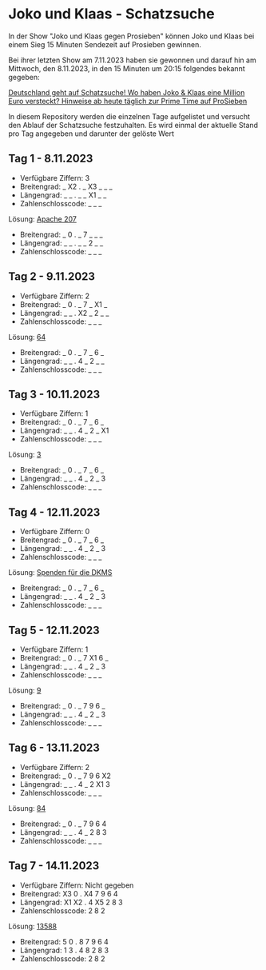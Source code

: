 # Joko und Klaas - Schatzsuche

In der Show "Joko und Klaas gegen Prosieben" können Joko und Klaas bei einem Sieg 15 Minuten Sendezeit auf Prosieben gewinnen.

Bei ihrer letzten Show am 7.11.2023 haben sie gewonnen und darauf hin am Mittwoch, den 8.11.2023, in den 15 Minuten um 20:15 folgendes bekannt gegeben:

[Deutschland geht auf Schatzsuche! Wo haben Joko & Klaas eine Million Euro versteckt? Hinweise ab heute täglich zur Prime Time auf ProSieben](https://www.presseportal.de/pm/25171/5644615)

In diesem Repository werden die einzelnen Tage aufgelistet und versucht den Ablauf der Schatzsuche festzuhalten.
Es wird einmal der aktuelle Stand pro Tag angegeben und darunter der gelöste Wert

## Tag 1 - 8.11.2023
- Verfügbare Ziffern: 3
- Breitengrad: _ X2 . _ X3 _ _ _
- Längengrad: _ _ . _ _ X1 _ _
- Zahlenschlosscode: _ _ _

Lösung: [Apache 207](https://github.com/derLesh/JKSchatzsuche/blob/main/Tag%201/L%C3%B6sung.md)
- Breitengrad: _ 0 . _ 7 _ _ _
- Längengrad: _ _ . _ _ 2 _ _
- Zahlenschlosscode: _ _ _

## Tag 2 - 9.11.2023
- Verfügbare Ziffern: 2
- Breitengrad: _ 0 . _ 7 _ X1 _
- Längengrad: _ _ . X2 _ 2 _ _
- Zahlenschlosscode: _ _ _

Lösung: [64](https://github.com/derLesh/JKSchatzsuche/blob/main/Tag%202/L%C3%B6sung.md)
- Breitengrad: _ 0 . _ 7 _ 6 _
- Längengrad: _ _ . 4 _ 2 _ _
- Zahlenschlosscode: _ _ _

## Tag 3 - 10.11.2023
- Verfügbare Ziffern: 1
- Breitengrad: _ 0 . _ 7 _ 6 _
- Längengrad: _ _ . 4 _ 2 _ X1
- Zahlenschlosscode: _ _ _

Lösung: [3](https://github.com/derLesh/JKSchatzsuche/blob/main/Tag%203/L%C3%B6sung.md)
- Breitengrad: _ 0 . _ 7 _ 6 _
- Längengrad: _ _ . 4 _ 2 _ 3
- Zahlenschlosscode: _ _ _

## Tag 4 - 12.11.2023
- Verfügbare Ziffern: 0
- Breitengrad: _ 0 . _ 7 _ 6 _
- Längengrad: _ _ . 4 _ 2 _ 3
- Zahlenschlosscode: _ _ _

Lösung: [Spenden für die DKMS](https://github.com/derLesh/JKSchatzsuche/blob/main/Tag%204/L%C3%B6sung.md)
- Breitengrad: _ 0 . _ 7 _ 6 _
- Längengrad: _ _ . 4 _ 2 _ 3
- Zahlenschlosscode: _ _ _

## Tag 5 - 12.11.2023
- Verfügbare Ziffern: 1
- Breitengrad: _ 0 . _ 7 X1 6 _
- Längengrad: _ _ . 4 _ 2 _ 3
- Zahlenschlosscode: _ _ _

Lösung: [9](https://github.com/derLesh/JKSchatzsuche/blob/main/Tag%205/L%C3%B6sung.md)
- Breitengrad: _ 0 . _ 7 9 6 _
- Längengrad: _ _ . 4 _ 2 _ 3
- Zahlenschlosscode: _ _ _

## Tag 6 - 13.11.2023
- Verfügbare Ziffern: 2
- Breitengrad: _ 0 . _ 7 9 6 X2
- Längengrad: _ _ . 4 _ 2 X1 3
- Zahlenschlosscode: _ _ _

Lösung: [84](https://github.com/derLesh/JKSchatzsuche/blob/main/Tag%206/L%C3%B6sung.md)
- Breitengrad: _ 0 . _ 7 9 6 4
- Längengrad: _ _ . 4 _ 2 8 3
- Zahlenschlosscode: _ _ _

## Tag 7 - 14.11.2023
- Verfügbare Ziffern: Nicht gegeben
- Breitengrad: X3 0 . X4 7 9 6 4
- Längengrad: X1 X2 . 4 X5 2 8 3
- Zahlenschlosscode: 2 8 2

Lösung: [13588](https://github.com/derLesh/JKSchatzsuche/blob/main/Tag%207/L%C3%B6sung.md)
- Breitengrad: 5 0 . 8 7 9 6 4
- Längengrad: 1 3 . 4 8 2 8 3
- Zahlenschlosscode: 2 8 2
